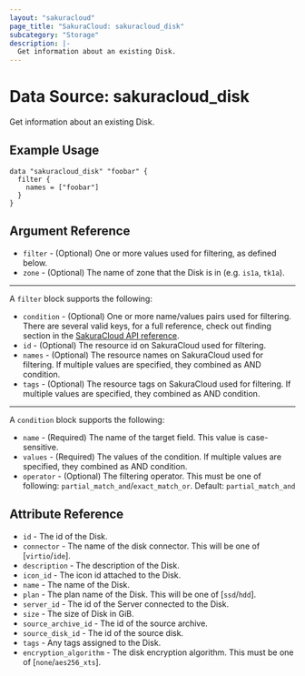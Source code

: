 ```yaml
---
layout: "sakuracloud"
page_title: "SakuraCloud: sakuracloud_disk"
subcategory: "Storage"
description: |-
  Get information about an existing Disk.
---
```


# Data Source: sakuracloud_disk

Get information about an existing Disk.

## Example Usage

```hcl
data "sakuracloud_disk" "foobar" {
  filter {
    names = ["foobar"]
  }
}
```
## Argument Reference

* `filter` - (Optional) One or more values used for filtering, as defined below.
* `zone` - (Optional) The name of zone that the Disk is in (e.g. `is1a`, `tk1a`).

---

A `filter` block supports the following:

* `condition` - (Optional) One or more name/values pairs used for filtering. There are several valid keys, for a full reference, check out finding section in the [SakuraCloud API reference](https://developer.sakura.ad.jp/cloud/api/1.1/).
* `id` - (Optional) The resource id on SakuraCloud used for filtering.
* `names` - (Optional) The resource names on SakuraCloud used for filtering. If multiple values ​​are specified, they combined as AND condition.
* `tags` - (Optional) The resource tags on SakuraCloud used for filtering. If multiple values ​​are specified, they combined as AND condition.

---

A `condition` block supports the following:

* `name` - (Required) The name of the target field. This value is case-sensitive.
* `values` - (Required) The values of the condition. If multiple values ​​are specified, they combined as AND condition.
* `operator` - (Optional) The filtering operator. This must be one of following: `partial_match_and`/`exact_match_or`. Default: `partial_match_and`


## Attribute Reference

* `id` - The id of the Disk.
* `connector` - The name of the disk connector. This will be one of [`virtio`/`ide`].
* `description` - The description of the Disk.
* `icon_id` - The icon id attached to the Disk.
* `name` - The name of the Disk.
* `plan` - The plan name of the Disk. This will be one of [`ssd`/`hdd`].
* `server_id` - The id of the Server connected to the Disk.
* `size` - The size of Disk in GiB.
* `source_archive_id` - The id of the source archive.
* `source_disk_id` - The id of the source disk.
* `tags` - Any tags assigned to the Disk.
* `encryption_algorithm` - The disk encryption algorithm. This must be one of [`none`/`aes256_xts`].